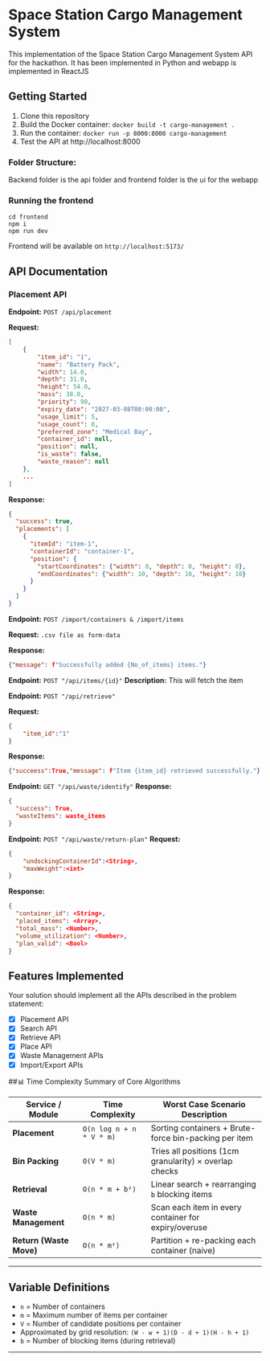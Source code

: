 # Space Station Cargo Management System

This  implementation of the Space Station Cargo Management System API for the hackathon. It has been implemented in Python and webapp is implemented in ReactJS 

## Getting Started

1. Clone this repository
2. Build the Docker container: `docker build -t cargo-management .`
3. Run the container: `docker run -p 8000:8000 cargo-management`
4. Test the API at http://localhost:8000

### Folder Structure:
Backend folder is the api folder and frontend folder is the ui for the webapp
### Running the frontend
```
cd frontend
npm i
npm run dev
```
Frontend will be available on `http://localhost:5173/`
<br/>

## API Documentation

### Placement API
**Endpoint:** `POST /api/placement`

**Request:**
```json
[
    {
        "item_id": "1",
        "name": "Battery Pack",
        "width": 14.0,
        "depth": 31.0,
        "height": 54.0,
        "mass": 38.0,
        "priority": 90,
        "expiry_date": "2027-03-08T00:00:00",
        "usage_limit": 5,
        "usage_count": 0,
        "preferred_zone": "Medical Bay",
        "container_id": null,
        "position": null,
        "is_waste": false,
        "waste_reason": null
    },
    ...
]
```

**Response:**
```json
{
  "success": true,
  "placements": [
    {
      "itemId": "item-1",
      "containerId": "container-1",
      "position": {
        "startCoordinates": {"width": 0, "depth": 0, "height": 0},
        "endCoordinates": {"width": 10, "depth": 10, "height": 10}
      }
    }
  ]
}
```

**Endpoint:** `POST /import/containers & /import/items`

**Request:**
`.csv file as form-data`

**Response:**
```json
{"message": f"Successfully added {No_of_items} items."}
```


**Endpoint:** `POST "/api/items/{id}"`
**Description:**
This will fetch the item

**Endpoint:** `POST "/api/retrieve"`

**Request:**
```json
{
    "item_id":"1"
}
```

**Response:**
```json
{"succeess":True,"message": f"Item {item_id} retrieved successfully."}
```

**Endpoint:** `GET "/api/waste/identify"`
**Response:**
```json
{
  "success": True,
  "wasteItems": waste_items
}
```

**Endpoint:** `POST "/api/waste/return-plan"`
**Request:**
```json
{
    "undockingContainerId":<String>,
    "maxWeight":<int>
}
```
**Response:**
```json
{
  "container_id": <String>,
  "placed_items": <Array>,
  "total_mass": <Number>,
  "volume_utilization": <Number>,
  "plan_valid": <Bool>
}
```
## Features Implemented

Your solution should implement all the APIs described in the problem statement:

- [x] Placement API
- [x] Search API
- [x] Retrieve API
- [x] Place API
- [x] Waste Management APIs
- [x] Import/Export APIs

##📊 Time Complexity Summary of Core Algorithms

| Service / Module        | Time Complexity              | Worst Case Scenario Description                          |
|-------------------------|------------------------------|----------------------------------------------------------|
| **Placement**           | `O(n log n + n * V * m)`     | Sorting containers + Brute-force bin-packing per item    |
| **Bin Packing**         | `O(V * m)`                   | Tries all positions (1cm granularity) × overlap checks   |
| **Retrieval**           | `O(n * m + b²)`              | Linear search + rearranging `b` blocking items           |
| **Waste Management**    | `O(n * m)`                   | Scan each item in every container for expiry/overuse     |
| **Return (Waste Move)** | `O(n * m²)`                  | Partition + re-packing each container (naive)            |

---

## Variable Definitions

- `n` = Number of containers  
- `m` = Maximum number of items per container  
- `V` = Number of candidate positions per container  
-  Approximated by grid resolution: `(W - w + 1)(D - d + 1)(H - h + 1)`  
- `b` = Number of blocking items (during retrieval)

---

